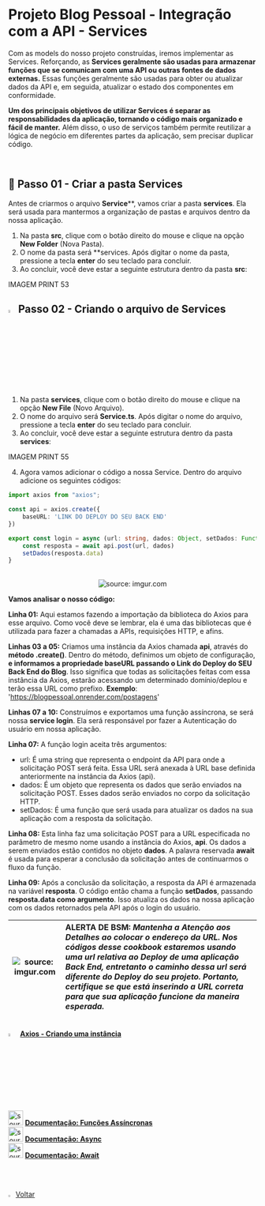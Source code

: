 <h1>Projeto Blog Pessoal - Integração com a API - Services</h1>

Com as models do nosso projeto construídas, iremos implementar as Services. Reforçando, as **Services geralmente são usadas para armazenar funções que se comunicam com uma API ou outras fontes de dados externas.** Essas funções geralmente são usadas para obter ou atualizar dados da API e, em seguida, atualizar o estado dos componentes em conformidade. 

**Um dos principais objetivos de utilizar Services é separar as responsabilidades da aplicação, tornando o código mais organizado e fácil de manter.** Além disso, o uso de serviços também permite reutilizar a lógica de negócio em diferentes partes da aplicação, sem precisar duplicar código.

<br />

<h2>👣 Passo 01 - Criar a pasta Services</h2>

Antes de criarmos o arquivo **Service****, vamos criar a pasta **services**. Ela será usada para mantermos a organização de pastas e arquivos dentro da nossa aplicação.

1. Na pasta **src**, clique com o botão direito do mouse e clique na opção **New Folder** (Nova Pasta).
2. O nome da pasta será **services. Após digitar o nome da pasta, pressione a tecla **enter** do seu teclado para concluir.
3. Ao concluir, você deve estar a seguinte estrutura dentro da pasta **src**:

IMAGEM PRINT 53

<h2><img src="https://i.imgur.com/izFuHID.png" title="source: imgur.com" width="4%"/>Passo 02 - Criando o arquivo de Services</h2>

1. Na pasta **services**, clique com o botão direito do mouse e clique na opção **New File** (Novo Arquivo).
2. O nome do arquivo será **Service.ts**. Após digitar o nome do arquivo, pressione a tecla **enter** do seu teclado para concluir.
3. Ao concluir, você deve estar a seguinte estrutura dentro da pasta **services**:

IMAGEM PRINT 55

4. Agora vamos adicionar o código a nossa Service. Dentro do arquivo adicione os seguintes códigos:

```typescript
import axios from "axios";

const api = axios.create({
    baseURL: 'LINK DO DEPLOY DO SEU BACK END'
})

export const login = async (url: string, dados: Object, setDados: Function) => {
    const resposta = await api.post(url, dados)
    setDados(resposta.data)
}
```

<br>

<div align="center"><img src="https://i.imgur.com/okcSKmS.png" title="source: imgur.com" /></div>

**Vamos analisar o nosso código:**

**Linha 01:** Aqui estamos fazendo a importação da biblioteca do Axios para esse arquivo. Como você deve se lembrar, ela é uma das bibliotecas que é utilizada para fazer a chamadas a APIs, requisições HTTP, e afins.

**Linhas 03 a 05:** Criamos uma instância da Axios chamada **api**, através do **método .create()**. Dentro do método, definimos um objeto de configuração, **e informamos a propriedade baseURL passando o Link do Deploy do SEU Back End do Blog**. Isso significa que todas as solicitações feitas com essa instância da Axios, estarão acessando um determinado domínio/deplou e terão essa URL como prefixo. **Exemplo**: 'https://blogpessoal.onrender.com/postagens'

**Linhas 07 a 10:** Construímos e exportamos uma função assíncrona, se será nossa **service login**. Ela será responsável por fazer a Autenticação do usuário em nossa aplicação. 

**Linha 07:** A função login aceita três argumentos:

* url: É uma string que representa o endpoint da API para onde a solicitação POST será feita. Essa URL será anexada à URL base definida anteriormente na instância da Axios (api).
* dados: É um objeto que representa os dados que serão enviados na solicitação POST. Esses dados serão enviados no corpo da solicitação HTTP. 
* setDados: É uma função que será usada para atualizar os dados na sua aplicação com a resposta da solicitação.

**Linha 08:** Esta linha faz uma solicitação POST para a URL especificada no parâmetro de mesmo nome usando a instância do Axios, **api**. Os dados a serem enviados estão contidos no objeto **dados**. A palavra reservada **await** é usada para esperar a conclusão da solicitação antes de continuarmos o fluxo da função.

**Linha 09:** Após a conclusão da solicitação, a resposta da API é armazenada na variável **resposta**. O código então chama a função **setDados**, passando **resposta.data como argumento**. Isso atualiza os dados na nossa aplicação com os dados retornados pela API após o login do usuário.

| ![source: imgur.com](https://i.imgur.com/vVDBDG0.png) | <div align="left"> **ALERTA DE BSM:** *Mantenha a Atenção aos Detalhes ao colocar o endereço da URL. Nos códigos desse cookbook estaremos usando uma url relativa ao Deploy de uma aplicação Back End, entretanto o caminho dessa url será diferente do Deploy do seu projeto. Portanto, certifique se que está inserindo a URL correta para que sua aplicação funcione da maneira esperada.* </div> |
| ----------------------------------------------------- | ------------------------------------------------------------ |

<br>

<div align="left"><img src="https://i.imgur.com/A94hGdN.png" title="source: imgur.com" width="4%"/> <a href="https://github.com/axios/axios#creating-an-instance" target="_blank"><b>Axios - Criando uma instância</b></a></div>

<div align="left"><img src="https://i.imgur.com/r9lrbPG.png" title="source: imgur.com" width="30px"/> <a href="https://developer.mozilla.org/pt-BR/docs/Web/JavaScript/Reference/Statements/async_function" target="_blank"><b>Documentação: Funções Assíncronas</b></a></div>

<div align="left"><img src="https://i.imgur.com/r9lrbPG.png" title="source: imgur.com" width="30px"/> <a href="https://developer.mozilla.org/pt-BR/docs/Web/JavaScript/Reference/Global_Objects/AsyncFunction" target="_blank"><b>Documentação: Async</b></a></div>

<div align="left"><img src="https://i.imgur.com/r9lrbPG.png" title="source: imgur.com" width="30px"/> <a href="https://developer.mozilla.org/pt-BR/docs/Web/JavaScript/Reference/Operators/await" target="_blank"><b>Documentação: Await</b></a></div>

<br /><br />

<div align="left"><a href="README.md"><img src="https://i.imgur.com/XMgF3gl.png" title="source: imgur.com" width="3%"/>Voltar</a></div>